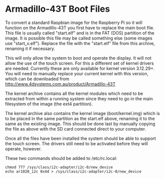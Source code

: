 Armadillo-43T Boot Files
========================

To convert a standard Raspbian image for the Raspberry
Pi so it will function on the Armadillo-43T you first
have to replace the main boot file.  This file is usually
called "start.elf" and is in the FAT (DOS) partition of
the image.  It is possible this file may be called something
else (some images use "start_x.elf").  Replace the file with
the "start.elf" file from this archive, renaming it if
necessary.

This will only allow the system to boot and operate the
display.  It will not allow the use of the touch screen.
For this a different set of kernel drivers are needed.
Currently these are only available for kernel version
3.12.29+.  You will need to manually replace your
current kernel with this version, which can be downloaded
from http://www.4dsystems.com.au/product/Armadillo-43T

The kernel archive contains all the kernel modules which
need to be extracted from within a running system since
they need to go in the main filesystem of the image
(the ext4 partition).

The kernel archive also contains the kernel image
(boot/kernel.img) which is to be placed in the same partition
as the start.elf above, renaming it to the same as the existing
image.  This should be done last by manually copying the
file as above with the SD card connected direct to your
computer.

Once all the files have been installed the system should
be able to support the touch screen.  The drivers still
need to be activated before they will operate, however.

These two commands should be added to /etc/rc.local:

    chmod 777 /sys/class/i2c-adapter/i2c-0/new_device
    echo ar1020_i2c 0x4d > /sys/class/i2c-adapter/i2c-0/new_device


